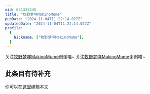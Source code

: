 ```yaml
---
mid: 651335245
title: "牧野梦咩MakinoMume"
pubDate: "2024-11-04T11:22:14.027Z"
updatedDate: "2024-11-04T11:22:14.027Z"
profile:
  {
    Nickname: ["牧野梦咩MakinoMume"],
  }
---
```


关注[牧野梦咩MakinoMume](https://space.bilibili.com/651335245)谢谢喵~ 关注[牧野梦咩MakinoMume](https://space.bilibili.com/651335245)谢谢喵~

## 此条目有待补充
你可以在[这里](https://github.com/Yuhanawa/VTuber.ICU/edit/master/src/content/v/牧野梦咩MakinoMume/index.md)编辑本文
